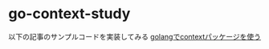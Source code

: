 # go-context-study
以下の記事のサンプルコードを実装してみる
[golangでcontextパッケージを使う](https://www.write-ahead-log.net/entry/2017/04/07/214420)
